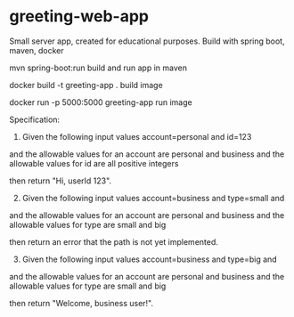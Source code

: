 # greeting-web-app
Small server app, created for educational purposes. 
Build with spring boot, maven, docker

mvn spring-boot:run    			            build and run app in maven 

docker build -t greeting-app .  	      build image

docker run -p 5000:5000 greeting-app 	  run image   


Specification:
1. Given the following input values 
account=personal and id=123 

and the allowable values for an account are personal and business
and the allowable values for id are all positive integers

then return "Hi, userId 123".




2. Given the following input values account=business and type=small and 

and the allowable values for an account are personal and business
and the allowable values for type are small and big

then return an error that the path is not yet implemented.




3. Given the following input values account=business and type=big and 

and the allowable values for an account are personal and business
and the allowable values for type are small and big

then return "Welcome, business user!".
